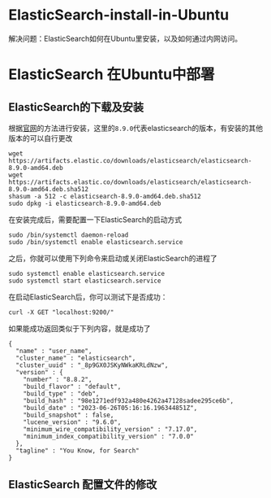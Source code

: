 # ElasticSearch-install-in-Ubuntu
解决问题：ElasticSearch如何在Ubuntu里安装，以及如何通过内网访问。

# ElasticSearch 在Ubuntu中部署
## ElasticSearch的下载及安装
根据[官网](https://www.elastic.co/guide/en/elasticsearch/reference/8.9/deb.html#deb-repo)的方法进行安装，这里的`8.9.0`代表elasticsearch的版本，有安装的其他版本的可以自行更改
```$
wget https://artifacts.elastic.co/downloads/elasticsearch/elasticsearch-8.9.0-amd64.deb
wget https://artifacts.elastic.co/downloads/elasticsearch/elasticsearch-8.9.0-amd64.deb.sha512
shasum -a 512 -c elasticsearch-8.9.0-amd64.deb.sha512 
sudo dpkg -i elasticsearch-8.9.0-amd64.deb
```

在安装完成后，需要配置一下ElasticSearch的启动方式
```$
sudo /bin/systemctl daemon-reload
sudo /bin/systemctl enable elasticsearch.service
```

之后，你就可以使用下列命令来启动或关闭ElasticSearch的进程了
```
sudo systemctl enable elasticsearch.service
sudo systemctl start elasticsearch.service
```

在启动ElasticSearch后，你可以测试下是否成功：
```
curl -X GET "localhost:9200/"
```
如果能成功返回类似于下列内容，就是成功了
```
{
  "name" : "user_name",
  "cluster_name" : "elasticsearch",
  "cluster_uuid" : "_8p9GX0JSKyNWkaKRLdNzw",
  "version" : {
    "number" : "8.8.2",
    "build_flavor" : "default",
    "build_type" : "deb",
    "build_hash" : "98e1271edf932a480e4262a47128sadee295ce6b",
    "build_date" : "2023-06-26T05:16:16.196344851Z",
    "build_snapshot" : false,
    "lucene_version" : "9.6.0",
    "minimum_wire_compatibility_version" : "7.17.0",
    "minimum_index_compatibility_version" : "7.0.0"
  },
  "tagline" : "You Know, for Search"
}
```
## ElasticSearch 配置文件的修改

